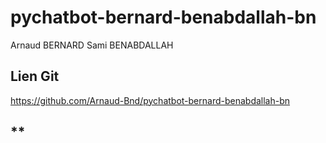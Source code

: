 # **pychatbot-bernard-benabdallah-bn**

Arnaud BERNARD
Sami BENABDALLAH

## **Lien Git**

https://github.com/Arnaud-Bnd/pychatbot-bernard-benabdallah-bn

## **
